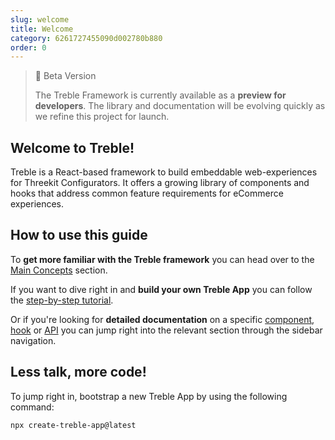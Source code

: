```yaml
---
slug: welcome
title: Welcome
category: 6261727455090d002780b880
order: 0
---
```


> 📘 Beta Version
>
> The Treble Framework is currently available as a **preview for developers**. The library and documentation will be evolving quickly as we refine this project for launch.

## Welcome to Treble!

Treble is a React-based framework to build embeddable web-experiences for Threekit Configurators. It offers a growing library of components and hooks that address common feature requirements for eCommerce experiences.

## How to use this guide

To **get more familiar with the Treble framework** you can head over to the [Main Concepts](main-concepts-introduction) section.

If you want to dive right in and **build your own Treble App** you can follow the [step-by-step tutorial](tutorial-setup).

Or if you're looking for **detailed documentation** on a specific [component](components-overview), [hook](hooks-overview) or [API](treble-js-treble-api) you can jump right into the relevant section through the sidebar navigation.

## Less talk, more code!

To jump right in, bootstrap a new Treble App by using the following command:

```bash
npx create-treble-app@latest
```
